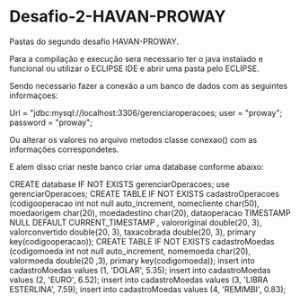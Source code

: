 # Desafio-2-HAVAN-PROWAY

Pastas do segundo desafio HAVAN-PROWAY.

Para a compilação e execução sera necessario ter o java instalado e funcional ou utilizar o  ECLIPSE IDE e abrir uma pasta pelo ECLIPSE.

Sendo necessario fazer a conexão a um banco de dados com as seguintes informaçoes:

Url = "jdbc:mysql://localhost:3306/gerenciaroperacoes; user = "proway"; password = "proway";

Ou alterar os valores no arquivo metodos classe conexao() com as informações correspondetes.

E alem disso criar neste banco criar uma database conforme abaixo: 

CREATE database IF NOT EXISTS  gerenciarOperacoes;
use gerenciarOperacoes;
CREATE TABLE IF NOT EXISTS cadastroOperacoes (codigooperacao int not null auto_increment, nomecliente char(50), moedaorigem char(20), moedadestino char(20), dataoperacao TIMESTAMP NULL DEFAULT CURRENT_TIMESTAMP , valororiginal double(20, 3),  valorconvertido double(20, 3), taxacobrada double(20, 3), primary key(codigooperacao));
CREATE TABLE IF NOT EXISTS cadastroMoedas (codigomoeda int not null auto_increment, nomemoeda char(20), valormoeda double(20 ,3), primary key(codigomoeda));
insert into cadastroMoedas values (1, 'DOLAR', 5.35);
insert into cadastroMoedas values (2, 'EURO', 6.52);
insert into cadastroMoedas values (3, 'LIBRA ESTERLINA', 7.59);
insert into cadastroMoedas values (4, 'REMIMBI', 0.83);
